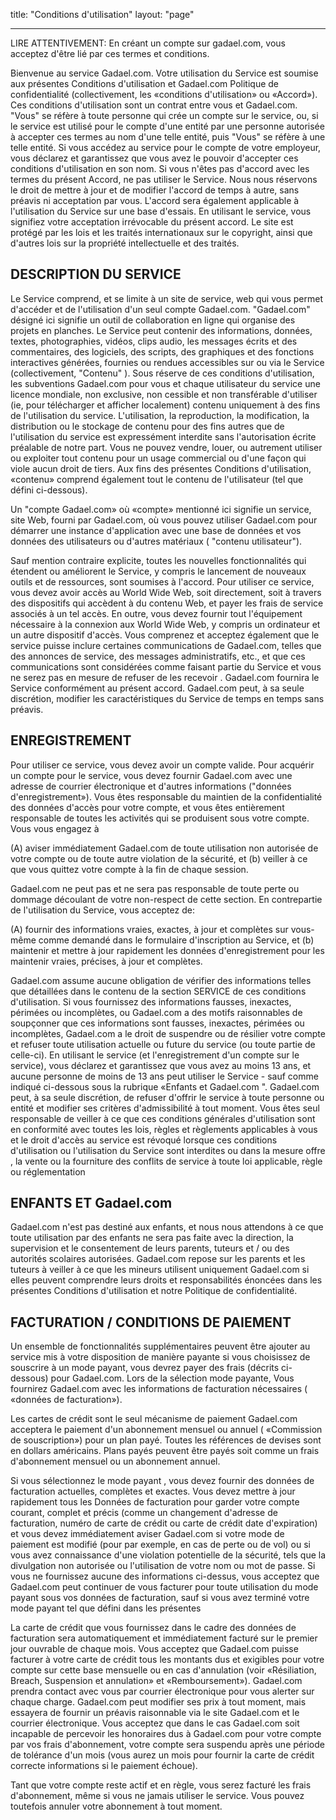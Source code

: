 title: "Conditions d'utilisation"
layout: "page"

---
LIRE ATTENTIVEMENT: En créant un compte sur gadael.com, vous acceptez d'être lié par ces termes et conditions.

Bienvenue au service Gadael.com. Votre utilisation du Service est soumise aux présentes Conditions d'utilisation et Gadael.com Politique de confidentialité (collectivement, les «conditions d'utilisation» ou «Accord»). Ces conditions d'utilisation sont un contrat entre vous et Gadael.com. "Vous" se réfère à toute personne qui crée un compte sur le service, ou, si le service est utilisé pour le compte d'une entité par une personne autorisée à accepter ces termes au nom d'une telle entité, puis "Vous" se réfère à une telle entité. Si vous accédez au service pour le compte de votre employeur, vous déclarez et garantissez que vous avez le pouvoir d'accepter ces conditions d'utilisation en son nom. Si vous n'êtes pas d'accord avec les termes du présent Accord, ne pas utiliser le Service. Nous nous réservons le droit de mettre à jour et de modifier l'accord de temps à autre, sans préavis ni acceptation par vous. L'accord sera également applicable à l'utilisation du Service sur une base d'essais. En utilisant le service, vous signifiez votre acceptation irrévocable du présent accord. Le site est protégé par les lois et les traités internationaux sur le copyright, ainsi que d'autres lois sur la propriété intellectuelle et des traités.

## DESCRIPTION DU SERVICE


Le Service comprend, et se limite à un site de service, web qui vous permet d'accéder et de l'utilisation d'un seul compte Gadael.com. "Gadael.com" désigné ici signifie un outil de collaboration en ligne qui organise des projets en planches. Le Service peut contenir des informations, données, textes, photographies, vidéos, clips audio, les messages écrits et des commentaires, des logiciels, des scripts, des graphiques et des fonctions interactives générées, fournies ou rendues accessibles sur ou via le Service (collectivement, "Contenu" ). Sous réserve de ces conditions d'utilisation, les subventions Gadael.com pour vous et chaque utilisateur du service une licence mondiale, non exclusive, non cessible et non transférable d'utiliser (ie, pour télécharger et afficher localement) contenu uniquement à des fins de l'utilisation du service. L'utilisation, la reproduction, la modification, la distribution ou le stockage de contenu pour des fins autres que de l'utilisation du service est expressément interdite sans l'autorisation écrite préalable de notre part. Vous ne pouvez vendre, louer, ou autrement utiliser ou exploiter tout contenu pour un usage commercial ou d'une façon qui viole aucun droit de tiers. Aux fins des présentes Conditions d'utilisation, «contenu» comprend également tout le contenu de l'utilisateur (tel que défini ci-dessous).



Un "compte Gadael.com» où «compte» mentionné ici signifie un service, site Web, fourni par Gadael.com, où vous pouvez utiliser Gadael.com pour démarrer une instance d'application avec une base de données et vos données des utilisateurs ou d'autres matériaux ( "contenu utilisateur").

Sauf mention contraire explicite, toutes les nouvelles fonctionnalités qui étendent ou améliorent le Service, y compris le lancement de nouveaux outils et de ressources, sont soumises à l'accord. Pour utiliser ce service, vous devez avoir accès au World Wide Web, soit directement, soit à travers des dispositifs qui accèdent à du contenu Web, et payer les frais de service associés à un tel accès. En outre, vous devez fournir tout l'équipement nécessaire à la connexion aux World Wide Web, y compris un ordinateur et un autre dispositif d'accès. Vous comprenez et acceptez également que le service puisse inclure certaines communications de Gadael.com, telles que des annonces de service, des messages administratifs, etc., et que ces communications sont considérées comme faisant partie du Service et vous ne serez pas en mesure de refuser de les recevoir . Gadael.com fournira le Service conformément au présent accord. Gadael.com peut, à sa seule discrétion, modifier les caractéristiques du Service de temps en temps sans préavis.

## ENREGISTREMENT

Pour utiliser ce service, vous devez avoir un compte valide. Pour acquérir un compte pour le service, vous devez fournir Gadael.com avec une adresse de courrier électronique et d'autres informations ("données d'enregistrement»). Vous êtes responsable du maintien de la confidentialité des données d'accès pour votre compte, et vous êtes entièrement responsable de toutes les activités qui se produisent sous votre compte. Vous vous engagez à

(A) aviser immédiatement Gadael.com de toute utilisation non autorisée de votre compte ou de toute autre violation de la sécurité, et (b) veiller à ce que vous quittez votre compte à la fin de chaque session.

Gadael.com ne peut pas et ne sera pas responsable de toute perte ou dommage découlant de votre non-respect de cette section. En contrepartie de l'utilisation du Service, vous acceptez de:

(A) fournir des informations vraies, exactes, à jour et complètes sur vous-même comme demandé dans le formulaire d'inscription au Service, et (b) maintenir et mettre à jour rapidement les données d'enregistrement pour les  maintenir vraies, précises, à jour et complètes.

Gadael.com assume aucune obligation de vérifier des informations telles que détaillées dans le contenu de la section SERVICE de ces conditions d'utilisation. Si vous fournissez des informations fausses, inexactes, périmées ou incomplètes, ou Gadael.com a des motifs raisonnables de soupçonner que ces informations sont fausses, inexactes, périmées ou incomplètes, Gadael.com a le droit de suspendre ou de résilier votre compte et refuser toute utilisation actuelle ou future du service (ou toute partie de celle-ci). En utilisant le service (et l'enregistrement d'un compte sur le service), vous déclarez et garantissez que vous avez au moins 13 ans, et aucune personne de moins de 13 ans peut utiliser le Service - sauf comme indiqué ci-dessous sous la rubrique «Enfants et Gadael.com ". Gadael.com peut, à sa seule discrétion, de refuser d'offrir le service à toute personne ou entité et modifier ses critères d'admissibilité à tout moment. Vous êtes seul responsable de veiller à ce que ces conditions générales d'utilisation sont en conformité avec toutes les lois, règles et règlements applicables à vous et le droit d'accès au service est révoqué lorsque ces conditions d'utilisation ou l'utilisation du Service sont interdites ou dans la mesure offre , la vente ou la fourniture des conflits de service à toute loi applicable, règle ou réglementation

## ENFANTS ET Gadael.com

Gadael.com n'est pas destiné aux enfants, et nous nous attendons à ce que toute utilisation par des enfants ne sera pas faite avec la direction, la supervision et le consentement de leurs parents, tuteurs et / ou des autorités scolaires autorisées. Gadael.com repose sur les parents et les tuteurs à veiller à ce que les mineurs utilisent uniquement Gadael.com si elles peuvent comprendre leurs droits et responsabilités énoncées dans les présentes Conditions d'utilisation et notre Politique de confidentialité.


## FACTURATION / CONDITIONS DE PAIEMENT

Un ensemble de fonctionnalités supplémentaires peuvent être ajouter au service mis à votre disposition de manière payante si vous choisissez de souscrire à un mode payant, vous devrez payer des frais (décrits ci-dessous) pour Gadael.com. Lors de la sélection mode payante, Vous fournirez Gadael.com avec les informations de facturation nécessaires ( «données de facturation»).

Les cartes de crédit sont le seul mécanisme de paiement Gadael.com acceptera le paiement d'un abonnement mensuel ou annuel ( «Commission de souscription») pour un plan payé. Toutes les références de devises sont en dollars américains. Plans payés peuvent être payés soit comme un frais d'abonnement mensuel ou un abonnement annuel.

Si vous sélectionnez le mode payant , vous devez fournir des données de facturation actuelles, complètes et exactes. Vous devez mettre à jour rapidement tous les Données de facturation pour garder votre compte courant, complet et précis (comme un changement d'adresse de facturation, numéro de carte de crédit ou carte de crédit date d'expiration) et vous devez immédiatement aviser Gadael.com si votre mode de paiement est modifié (pour par exemple, en cas de perte ou de vol) ou si vous avez connaissance d'une violation potentielle de la sécurité, tels que la divulgation non autorisée ou l'utilisation de votre nom ou mot de passe. Si vous ne fournissez aucune des informations ci-dessus, vous acceptez que Gadael.com peut continuer de vous facturer pour toute utilisation du mode payant  sous vos données de facturation, sauf si vous avez terminé votre mode  payant tel que défini dans les présentes

La carte de crédit que vous fournissez dans le cadre des données de facturation sera automatiquement et immédiatement facturé sur le premier jour ouvrable de chaque mois. Vous acceptez que Gadael.com puisse facturer à votre carte de crédit tous les montants dus et exigibles pour votre compte sur cette base mensuelle ou en cas d'annulation (voir «Résiliation, Breach, Suspension et annulation» et «Remboursement»). Gadael.com prendra contact avec vous par courrier électronique pour vous alerter sur chaque charge. Gadael.com peut modifier ses prix à tout moment, mais essayera de fournir un préavis raisonnable via le site Gadael.com et le courrier électronique. Vous acceptez que dans le cas Gadael.com soit incapable de percevoir les honoraires dus à Gadael.com pour votre compte par vos frais d'abonnement, votre compte sera suspendu après une période de tolérance d'un mois (vous aurez un mois pour fournir la carte de crédit correcte informations si le paiement échoue).

Tant que votre compte reste actif et en règle, vous serez facturé les frais d'abonnement, même si vous ne jamais utiliser le service. Vous pouvez toutefois annuler votre abonnement à tout moment.



